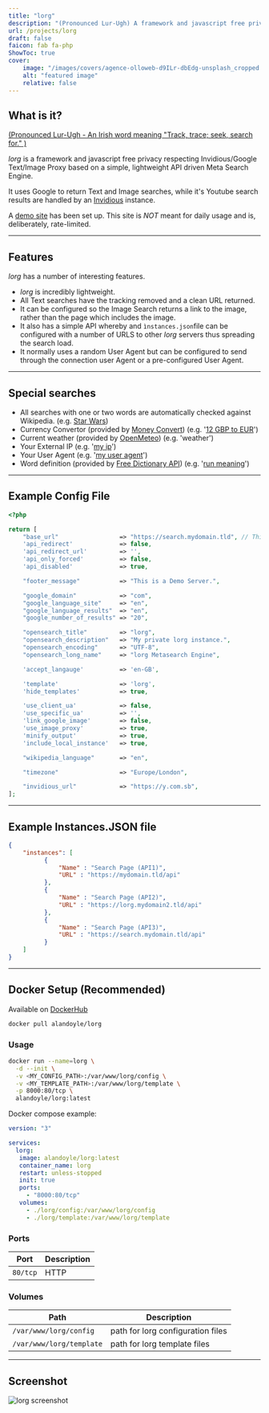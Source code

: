 ```yaml
---
title: "lorg"
description: "(Pronounced Lur-Ugh) A framework and javascript free privacy respecting Google Text/Image Proxy originally based on a cut-down version of LibreX but now evolved into simple, lightweight API driven Meta Search Engine."
url: /projects/lorg
draft: false
faicon: fab fa-php
ShowToc: true
cover:
    image: "/images/covers/agence-olloweb-d9ILr-dbEdg-unsplash_cropped.jpg"
    alt: "featured image"
    relative: false
---
```


## What is it?

[(Pronounced Lur-Ugh - An Irish word meaning "Track, trace; seek, search for." )](https://www.teanglann.ie/en/fgb/lorg)

*lorg* is a framework and javascript free privacy respecting Invidious/Google Text/Image Proxy based on a simple, lightweight API driven Meta Search Engine.

It uses Google to return Text and Image searches, while it's Youtube search results are handled by an [Invidious](https://invidious.io/) instance.

A [demo site](https://search.lorg.dev) has been set up. This site is _NOT_ meant for daily usage and is, deliberately, rate-limited.

---

## Features

*lorg* has a number of interesting features.

 * *lorg* is incredibly lightweight.
 * All Text searches have the tracking removed and a clean URL returned.
 * It can be configured so the Image Search returns a link to the image, rather than the page which includes the image.
 * It also has a simple API whereby and `ìnstances.json`file can be configured with a number of URLS to other *lorg* servers thus spreading the search load.
 * It normally uses a random User Agent but can be configured to send through the connection user Agent or a pre-configured User Agent.

---

## Special searches

 * All searches with one or two words are automatically checked against Wikipedia. (e.g. [Star Wars](https://search.lorg.dev/search?q=star+wars&t=0&p=0))
 * Currency Convertor (provided by [Money Convert](https://moneyconvert.net/)) (e.g. '[12 GBP to EUR](https://search.lorg.dev/search?q=12+GBP+to+EUR&t=0&p=0)')
 * Current weather (provided by [OpenMeteo](https://open-meteo.com/)) (e.g. 'weather')
 * Your External IP (e.g. '[my ip](https://search.lorg.dev/search?q=my+ip&t=0&p=0)')
 * Your User Agent (e.g. '[my user agent](https://search.lorg.dev/search?q=my+user+agent&t=0&p=0)')
 * Word definition (provided by [Free Dictionary API](https://dictionaryapi.dev/)) (e.g. '[run meaning](https://search.lorg.dev/search?q=run+meaning&t=0&p=0)')

---

## Example Config File

```php
<?php

return [
    "base_url"                 => "https://search.mydomain.tld", // This doesn't technically need to be set but doesn't hurt :)
    'api_redirect'             => false,
    'api_redirect_url'         => '',
    'api_only_forced'          => false,
    'api_disabled'             => true,

    "footer_message"           => "This is a Demo Server.",

    "google_domain"            => "com",
    "google_language_site"     => "en",
    "google_language_results"  => "en",
    "google_number_of_results" => "20",

    "opensearch_title"         => "lorg",
    "opensearch_description"   => "My private lorg instance.",
    "opensearch_encoding"      => "UTF-8",
    "opensearch_long_name"     => "lorg Metasearch Engine",

    'accept_langauge'          => 'en-GB',

    'template'                 => 'lorg',
    'hide_templates'           => true,

    'use_client_ua'            => false,
    'use_specific_ua'          => '',
    'link_google_image'        => false,
    'use_image_proxy'          => true,
    'minify_output'            => true,
    'include_local_instance'   => true,

    "wikipedia_language"       => "en",

    "timezone"                 => "Europe/London",

    "invidious_url"            => "https://y.com.sb",
];
```

---

## Example Instances.JSON file

```json
{
    "instances": [
          {
              "Name" : "Search Page (API1)",
              "URL" : "https://mydomain.tld/api"
          },
          {
              "Name" : "Search Page (API2)",
              "URL" : "https://lorg.mydomain2.tld/api"
          },
          {
              "Name" : "Search Page (API3)",
              "URL" : "https://search.mydomain.tld/api"
          }
    ]
}
```

---

## Docker Setup (Recommended)

Available on [DockerHub](https://hub.docker.com/r/alandoyle/lorg) 
```bash
docker pull alandoyle/lorg
```

### Usage

```bash
docker run --name=lorg \
  -d --init \
  -v <MY_CONFIG_PATH>:/var/www/lorg/config \
  -v <MY_TEMPLATE_PATH>:/var/www/lorg/template \
  -p 8000:80/tcp \
  alandoyle/lorg:latest
```

Docker compose example:

```yaml
version: "3"

services:
  lorg:
   image: alandoyle/lorg:latest
   container_name: lorg
   restart: unless-stopped
   init: true
   ports:
     - "8000:80/tcp"
   volumes:
     - ./lorg/config:/var/www/lorg/config
     - ./lorg/template:/var/www/lorg/template
```

### Ports

| Port     | Description           |
|----------|-----------------------|
| `80/tcp` | HTTP                  |

### Volumes

| Path                     | Description                       |
|--------------------------|-----------------------------------|
| `/var/www/lorg/config`   | path for lorg configuration files |
| `/var/www/lorg/template` | path for lorg template files      |

---

## Screenshot

![lorg screenshot](/images/blog/lorg-screenshot.jpg)
